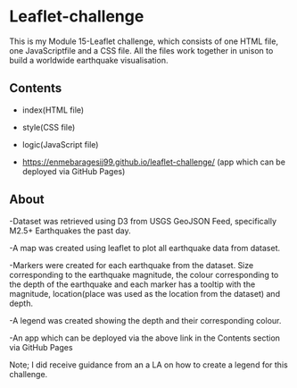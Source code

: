 # Leaflet-challenge

This is my Module 15-Leaflet challenge, which consists of one HTML file, one JavaScriptfile and a CSS file. All the files work together in unison to build a worldwide 
earthquake visualisation.

## Contents

- index(HTML file)

- style(CSS file)

- logic(JavaScript file)

-  https://enmebaragesij99.github.io/leaflet-challenge/ (app which can be deployed via GitHub Pages)

## About

-Dataset was retrieved using D3 from USGS GeoJSON Feed, specifically M2.5+ Earthquakes the past day.

-A map was created using leaflet to plot all earthquake data from dataset.

-Markers were created for each earthquake from the dataset. Size corresponding to the earthquake magnitude, the colour corresponding to the depth of the earthquake 
and each marker has a tooltip with the magnitude, location(place was used as the location from the dataset) and depth. 

-A legend was created showing the depth and their corresponding colour.

-An app which can be deployed via the above link in the Contents section via GitHub Pages




Note; I did receive guidance from an a LA on how to create a legend for this challenge.

